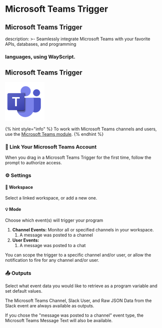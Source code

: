 # Microsoft Teams Trigger

## Microsoft Teams Trigger

description: &gt;- Seamlessly integrate Microsoft Teams with your favorite APIs, databases, and programming

### languages, using WayScript.

## Microsoft Teams Trigger

![Run your script when Microsoft Teams events occur.](../../.gitbook/assets/msteams.png)

{% hint style="info" %}
To work with Microsoft Teams channels and users, use the [Microsoft Teams module](../modules/microsoft-teams.md).
{% endhint %}

### 🔗 Link Your Microsoft Teams Account

When you drag in a Microsoft Teams Trigger for the first time, follow the prompt to authorize access.

### ⚙ Settings

#### 💼 Workspace

Select a linked workspace, or add a new one.

#### 💡 Mode

Choose which event\(s\) will trigger your program

1. **Channel Events:** Monitor all or specified channels in your workspace.
   1. A message was posted to a channel
2. **User Events:**
   1. A message was posted to a chat

You can scope the trigger to a specific channel and/or user, or allow the notification to fire for any channel and/or user.

### 📤 Outputs

Select what event data you would like to retrieve as a program variable and set default values.

The Microsoft Teams Channel, Slack User, and Raw JSON Data from the Slack event are always available as outputs.

If you chose the "message was posted to a channel" event type, the Microsoft Teams Message Text will also be available.

